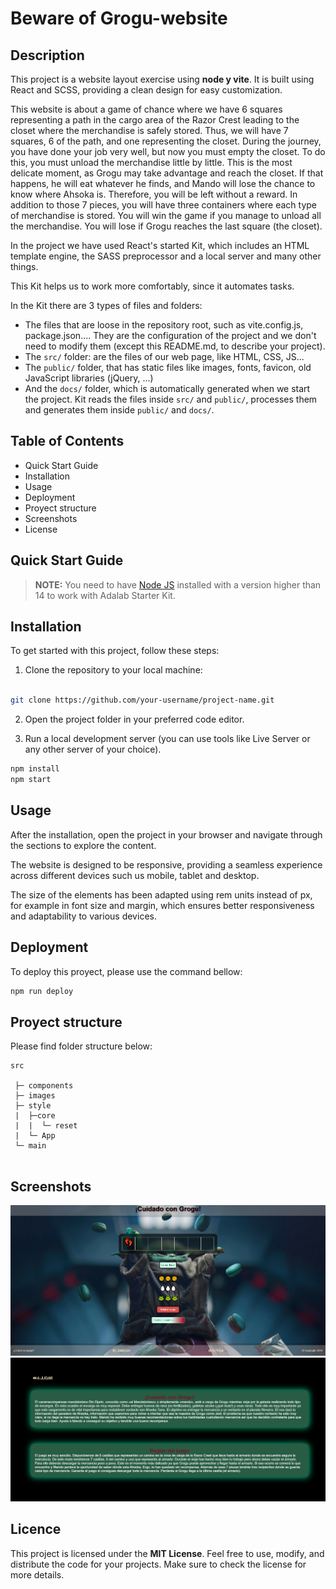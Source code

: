 # Beware of Grogu-website

## Description

This project is a website layout exercise using **node y vite**. It is built using React and SCSS, providing a clean design for easy customization. 

This website is about a game of chance where we have 6 squares representing a path in the cargo area of the Razor Crest leading to the closet where the merchandise is safely stored. Thus, we will have 7 squares, 6 of the path, and one representing the closet. During the journey, you have done your job very well, but now you must empty the closet. To do this, you must unload the merchandise little by little. This is the most delicate moment, as Grogu may take advantage and reach the closet. If that happens, he will eat whatever he finds, and Mando will lose the chance to know where Ahsoka is. Therefore, you will be left without a reward. In addition to those 7 pieces, you will have three containers where each type of merchandise is stored. You will win the game if you manage to unload all the merchandise. You will lose if Grogu reaches the last square (the closet).


In the project we have used React's started Kit, which includes an HTML template engine, the SASS preprocessor and a local server and many other things. 

This Kit helps us to work more comfortably, since it automates tasks.

In the Kit there are 3 types of files and folders:

- The files that are loose in the repository root, such as vite.config.js, package.json.... They are the configuration of the project and we don't need to modify them (except this README.md, to describe your project).
- The `src/` folder: are the files of our web page, like HTML, CSS, JS...
- The `public/` folder, that has static files like images, fonts, favicon, old JavaScript libraries (jQuery, ...)
- And the `docs/` folder, which is automatically generated when we start the project. Kit reads the files inside `src/` and `public/`, processes them and generates them inside `public/` and `docs/`.

## Table of Contents

- Quick Start Guide
- Installation
- Usage
- Deployment
- Proyect structure
- Screenshots
- License

## Quick Start Guide

> **NOTE:** You need to have [Node JS](https://nodejs.org/) installed with a version higher than 14 to work with Adalab Starter Kit.

## Installation

To get started with this project, follow these steps:

1. Clone the repository to your local machine:

```bash

git clone https://github.com/your-username/project-name.git
```

2. Open the project folder in your preferred code editor.

3. Run a local development server (you can use tools like Live Server or any other server of your choice).

```bash
npm install  
npm start
```

## Usage

After the installation, open the project in your browser and navigate through the sections to explore the content. 

The website is designed to be responsive, providing a seamless experience across different devices such us mobile, tablet and desktop. 

The size of the elements has been adapted using rem units instead of px, for example in font size and margin, which ensures better responsiveness and adaptability to various devices.

## Deployment

To deploy this proyect, please use the command bellow:

```bash
npm run deploy
```

## Proyect structure

Please find folder structure below:

```
src

 ├─ components
 ├─ images
 ├─ style
 |  ├─core
 |  |  └─ reset
 |  └─ App
 └─ main 
    

```
## Screenshots


![Alt text](./public/img-1.png)
![Alt text](./public/img-2.png)

## Licence

This project is licensed under the **MIT License**. Feel free to use, modify, and distribute the code for your projects. Make sure to check the license for more details.